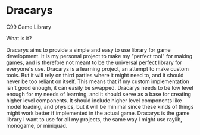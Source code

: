 # Dracarys
C99 Game Library 

What is it?

Dracarys aims to provide a simple and easy to use library for game development. It is my personal project to make my "perfect tool" for making games, and is therefore not meant to be the universal perfect library for everyone's use. Dracarys is a learning project, an attempt to make custom tools. But it will rely on third parties where it might need to, and it should never be too reliant on itself. This means that if my custom implementation isn't good enough, it can easily be swapped. Dracarys needs to be low level enough for my needs of learning, and it should serve as a base for creating higher level components. It should include higher level components like model loading, and physics, but it will be minimal since these kinds of things might work better if implemented in the actual game. Dracarys is the game library I want to use for all my projects, the same way I might use raylib, monogame, or miniquad.


